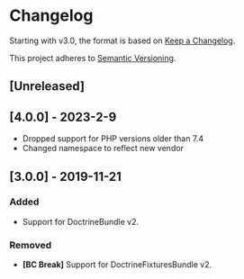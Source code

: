 # Changelog

Starting with v3.0, the format is based on [Keep a Changelog](http://keepachangelog.com/en/1.0.0/).

This project adheres to [Semantic Versioning](http://semver.org/spec/v2.0.0.html).



## [Unreleased]

## [4.0.0] - 2023-2-9

- Dropped support for PHP versions older than 7.4
- Changed namespace to reflect new vendor

## [3.0.0] - 2019-11-21

### Added

- Support for DoctrineBundle v2.

### Removed

- **[BC Break]** Support for DoctrineFixturesBundle v2.
